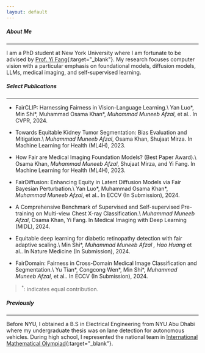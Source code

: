 ```yaml
---
layout: default
---
```


##### About Me
* * *

I am a PhD student at New York University where I am fortunate to be advised by [Prof. Yi Fang](https://engineering.nyu.edu/faculty/yi-fang){:target="_blank"}. My research focuses computer vision with a particular emphasis on foundational models, diffusion models, LLMs, medical imaging, and self-supervised learning.




##### Select Publications
* * *

* FairCLIP: Harnessing Fairness in Vision-Language Learning.\\
  Yan Luo*, Min Shi*, Muhammad Osama Khan*, *Muhammad Muneeb Afzal*, et al.. In CVPR, 2024.

* Towards Equitable Kidney Tumor Segmentation: Bias Evaluation and Mitigation.\\
  *Muhammad Muneeb Afzal*, Osama Khan, Shujaat Mirza. In Machine Learning for Health (ML4H), 2023.

* How Fair are Medical Imaging Foundation Models? (Best Paper Award).\\
  Osama Khan, *Muhammad Muneeb Afzal*, Shujaat Mirza, and Yi Fang. In Machine Learning for Health (ML4H), 2023.

* FairDiffusion: Enhancing Equity in Latent Diffusion Models via Fair Bayesian Perturbation.\\
  Yan Luo*, Muhammad Osama Khan*, *Muhammad Muneeb Afzal*, et al.. In ECCV (In Submission), 2024.

* A Comprehensive Benchmark of Supervised and Self-supervised Pre-training on Multi-view Chest X-ray Classification.\\
  *Muhammad Muneeb Afzal*, Osama Khan, Yi Fang. In Medical Imaging with Deep Learning (MIDL), 2024.

* Equitable deep learning for diabetic retinopathy detection with fair adaptive scaling.\\
  Min Shi*, *Muhammad Muneeb Afzal* *, Hao Huang* et al.. In Nature Medicine (In Submission), 2024.

* FairDomain: Fairness in Cross-Domain Medical Image Classification and Segmentation.\\
  Yu Tian*, Congcong Wen*, Min Shi*, *Muhammad Muneeb Afzal*, et al.. In ECCV (In Submission), 2024.

> <sup>*</sup>: indicates equal contribution.



##### Previously
* * * 
Before NYU, I obtained a B.S in Electrical Engineering from NYU Abu Dhabi where my undergraduate thesis was on lane detection for autonomous vehicles. During high school, I represented the national team in [International Mathematical Olympiad](https://en.wikipedia.org/wiki/International_Mathematical_Olympiad){:target="_blank"}.

<!--
<sub>Theme by [orderedlist](https://github.com/orderedlist){:target="_blank"}.</sub>
-->